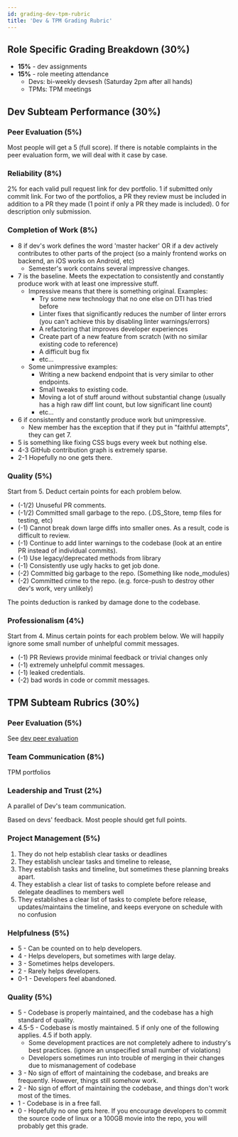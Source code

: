 ```yaml
---
id: grading-dev-tpm-rubric
title: 'Dev & TPM Grading Rubric'
---
```


## Role Specific Grading Breakdown (**30%**)

- **15%** - dev assignments
- **15%** - role meeting attendance
  - Devs: bi-weekly devsesh (Saturday 2pm after all hands)
  - TPMs: TPM meetings

## Dev Subteam Performance (**30%**)

### Peer Evaluation (**5%**)

Most people will get a 5 (full score). If there is notable complaints in the peer evaluation form, we will deal with it case by case.

### Reliability (**8%**)

2% for each valid pull request link for dev portfolio. 1 if submitted only commit link. For two of the portfolios, a PR they review must be included in addition to a PR they made (1 point if only a PR they made is included). 0 for description only submission.

### Completion of Work (**8%**)

- 8 if dev's work defines the word 'master hacker' OR if a dev actively contributes to other parts of the project (so a mainly frontend works on backend, an iOS works on Android, etc)
  - Semester's work contains several impressive changes.
- 7 is the baseline. Meets the expectation to consistently and constantly produce work with at least one impressive stuff.
  - Impressive means that there is something original. Examples:
    - Try some new technology that no one else on DTI has tried before
    - Linter fixes that significantly reduces the number of linter errors (you can't achieve this by disabling linter warnings/errors)
    - A refactoring that improves developer experiences
    - Create part of a new feature from scratch (with no similar existing code to reference)
    - A difficult bug fix
    - etc...
  - Some unimpressive examples:
    - Writing a new backend endpoint that is very similar to other endpoints.
    - Small tweaks to existing code.
    - Moving a lot of stuff around without substantial change (usually has a high raw diff lint count, but low significant line count)
    - etc...
- 6 if consistently and constantly produce work but unimpressive.
  - New member has the exception that if they put in "faithful attempts", they can get 7.
- 5 is something like fixing CSS bugs every week but nothing else.
- 4-3 GitHub contribution graph is extremely sparse.
- 2-1 Hopefully no one gets there.

### Quality (**5%**)

Start from 5. Deduct certain points for each problem below.

- (-1/2) Unuseful PR comments.
- (-1/2) Committed small garbage to the repo. (.DS_Store, temp files for testing, etc)
- (-1) Cannot break down large diffs into smaller ones. As a result, code is difficult to review.
- (-1) Continue to add linter warnings to the codebase (look at an entire PR instead of individual commits).
- (-1) Use legacy/deprecated methods from library
- (-1) Consistently use ugly hacks to get job done.
- (-2) Committed big garbage to the repo. (Something like node_modules)
- (-2) Committed crime to the repo. (e.g. force-push to destroy other dev's work, very unlikely)

The points deduction is ranked by damage done to the codebase.

### Professionalism (**4%**)

Start from 4. Minus certain points for each problem below. We will happily ignore some small number of unhelpful commit messages.

- (-1) PR Reviews provide minimal feedback or trivial changes only
- (-1) extremely unhelpful commit messages.
- (-1) leaked credentials.
- (-2) bad words in code or commit messages.

## TPM Subteam Rubrics (**30%**)

### Peer Evaluation (**5%**)

See [dev peer evaluation](./grading-dev-tpm-rubric#peer-evaluation-5)

### Team Communication (**8%**)

TPM portfolios

### Leadership and Trust (**2%**)

A parallel of Dev's team communication.

Based on devs' feedback. Most people should get full points.

### Project Management (**5%**)

1. They do not help establish clear tasks or deadlines
2. They establish unclear tasks and timeline to release,
3. They establish tasks and timeline, but sometimes these planning breaks apart.
4. They establish a clear list of tasks to complete before release and delegate deadlines to members well
5. They establishes a clear list of tasks to complete before release, updates/maintains the timeline, and keeps everyone on schedule with no confusion

### Helpfulness (**5%**)

- 5 - Can be counted on to help developers.
- 4 - Helps developers, but sometimes with large delay.
- 3 - Sometimes helps developers.
- 2 - Rarely helps developers.
- 0-1 - Developers feel abandoned.

### Quality (**5%**)

- 5 - Codebase is properly maintained, and the codebase has a high standard of quality.
- 4.5-5 - Codebase is mostly maintained. 5 if only one of the following applies. 4.5 if both apply.
  - Some development practices are not completely adhere to industry's best practices. (ignore an unspecified small number of violations)
  - Developers sometimes run into trouble of merging in their changes due to mismanagement of codebase
- 3 - No sign of effort of maintaining the codebase, and breaks are frequently. However, things still somehow work.
- 2 - No sign of effort of maintaining the codebase, and things don't work most of the times.
- 1 - Codebase is in a free fall.
- 0 - Hopefully no one gets here. If you encourage developers to commit the source code of linux or a 100GB movie into the repo, you will probably get this grade.
